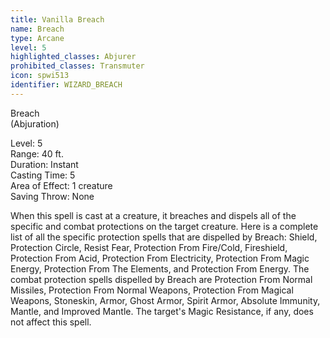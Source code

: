 ```yaml
---
title: Vanilla Breach
name: Breach
type: Arcane
level: 5
highlighted_classes: Abjurer
prohibited_classes: Transmuter
icon: spwi513
identifier: WIZARD_BREACH
---
```

Breach  
(Abjuration)  
  
Level: 5  
Range: 40 ft.  
Duration: Instant  
Casting Time: 5  
Area of Effect: 1 creature  
Saving Throw: None  
  
When this spell is cast at a creature, it breaches and dispels all of the specific and combat protections on the target creature. Here is a complete list of all the specific protection spells that are dispelled by Breach: Shield, Protection Circle, Resist Fear, Protection From Fire/Cold, Fireshield, Protection From Acid, Protection From Electricity, Protection From Magic Energy, Protection From The Elements, and Protection From Energy. The combat protection spells dispelled by Breach are Protection From Normal Missiles, Protection From Normal Weapons, Protection From Magical Weapons, Stoneskin, Armor, Ghost Armor, Spirit Armor, Absolute Immunity, Mantle, and Improved Mantle. The target's Magic Resistance, if any, does not affect this spell.  
